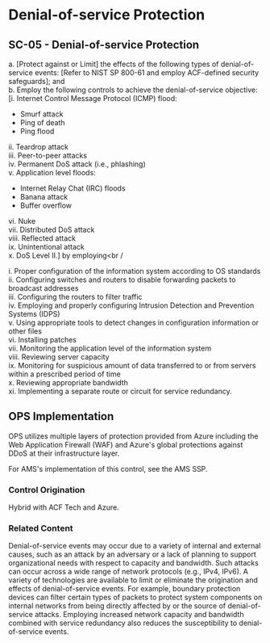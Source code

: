 # Denial-of-service Protection
## SC-05 - Denial-of-service Protection

a. [Protect against or Limit] the effects of the following types of denial-of-service events: [Refer to NIST SP 800-61 and employ ACF-defined security safeguards]; and<br />
b. Employ the following controls to achieve the denial-of-service objective: [i. Internet Control Message Protocol (ICMP) flood:

* Smurf attack
* Ping of death
* Ping flood

ii. Teardrop attack<br />
iii. Peer-to-peer attacks<br />
iv. Permanent DoS attack (i.e., phlashing)<br />
v. Application level floods:<br />

* Internet Relay Chat (IRC) floods
* Banana attack
* Buffer overflow

vi. Nuke<br />
vii. Distributed DoS attack<br />
viii. Reflected attack<br />
ix. Unintentional attack<br />
x. DoS Level II.] by employing<br /

i. Proper configuration of the information system according to OS standards<br />
ii. Configuring switches and routers to disable forwarding packets to broadcast addresses<br />
iii. Configuring the routers to filter traffic<br />
iv. Employing and properly configuring Intrusion Detection and Prevention Systems (IDPS)<br />
v. Using appropriate tools to detect changes in configuration information or other files<br />
vi. Installing patches<br />
vii. Monitoring the application level of the information system<br />
viii. Reviewing server capacity<br />
ix. Monitoring for suspicious amount of data transferred to or from servers within a prescribed period of time<br />
x. Reviewing appropriate bandwidth<br />
xi. Implementing a separate route or circuit for service redundancy.

## OPS Implementation

OPS utilizes multiple layers of protection provided from Azure including the Web Application Firewall (WAF) and Azure's global protections against DDoS at their infrastructure layer.

For AMS's implementation of this control, see the AMS SSP.

### Control Origination

Hybrid with ACF Tech and Azure.

### Related Content
Denial-of-service events may occur due to a variety of internal and external causes, such as an attack by an adversary or a lack of planning to support organizational needs with respect to capacity and bandwidth. Such attacks can occur across a wide range of network protocols (e.g., IPv4, IPv6). A variety of technologies are available to limit or eliminate the origination and effects of denial-of-service events. For example, boundary protection devices can filter certain types of packets to protect system components on internal networks from being directly affected by or the source of denial-of-service attacks. Employing increased network capacity and bandwidth combined with service redundancy also reduces the susceptibility to denial-of-service events.
